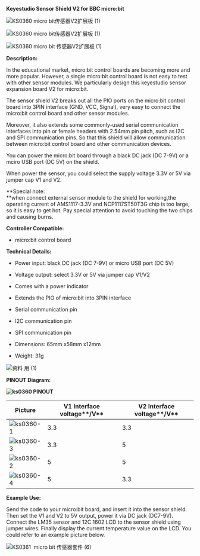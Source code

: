 **Keyestudio Sensor Shield V2 for BBC micro:bit**

![KS0360  micro bit传感器V2扩展板
(1)](media/704e0c0f4e9ffd2d0709976f6631c894.jpeg)

![KS0360  micro bit传感器V2扩展板
(1)](media/704e0c0f4e9ffd2d0709976f6631c894.jpeg)

![KS0360  micro bit 传感器V2扩展板
(1)](media/dca4078c48e3b7b9162f76fd617b6924.jpeg)

**Description:**

In the educational market, micro:bit control boards are becoming more and more
popular. However, a single micro:bit control board is not easy to test with
other sensor modules. We particularly design this keyestudio sensor expansion
board V2 for micro:bit.

The sensor shield V2 breaks out all the PIO ports on the micro:bit control board
into 3PIN interface (GND, VCC, Signal), very easy to connect the micro:bit
control board and other sensor modules.

Moreover, it also extends some commonly-used serial communication interfaces
into pin or female headers with 2.54mm pin pitch, such as I2C and SPI
communication pins. So that this shield will allow communication between
micro:bit control board and other communication devices.

You can power the micro:bit board through a black DC jack (DC 7-9V) or a mciro
USB port (DC 5V) on the shield.

When power the sensor, you could select the supply voltage 3.3V or 5V via jumper
cap V1 and V2.

**Special note:   
**when connect external sensor module to the shield for working,the operating
current of AMS1117-3.3V and NCP1117ST50T3G chip is too large, so it is easy to
get hot. Pay special attention to avoid touching the two chips and causing
burns.

**Controller Compatible:**

-   micro:bit control board

**Technical Details:**

-   Power input: black DC jack (DC 7-9V) or micro USB port (DC 5V)

-   Voltage output: select 3.3V or 5V via jumper cap V1/V2

-   Comes with a power indicator

-   Extends the PIO of micro:bit into 3PIN interface

-   Serial communication pin

-   I2C communication pin

-   SPI communication pin

-   Dimensions: 65mm x58mm x12mm

-   Weight: 31g

![资料 用 (1)](media/6704b370ab4ef6145cd0a79e81166305.jpeg)

**PINOUT Diagram:**

**![ks0360 PINOUT](media/2ac1d1b80725aca92e4ca99b68b3b321.jpeg)**

| **Picture**                                             | **V1** Interface voltage**/V** | **V2** Interface voltage**/V** |
|---------------------------------------------------------|--------------------------------|--------------------------------|
| ![ks0360-1](media/f4f43f79b72b0da601b8f841aba48e3e.png) | 3.3                            | 3.3                            |
| ![ks0360-3](media/9f3b3334fcfa5176b04cc4e7797ba40a.png) | 3.3                            | 5                              |
| ![ks0360-2](media/80d3ee25faa9a0a6fe2de62f09ce048e.png) | 5                              | 5                              |
| ![ks0360-4](media/74b69564e004ad538c0b40f077a914b3.png) | 5                              | 3.3                            |

**Example Use:**

Send the code to your micro:bit board, and insert it into the sensor shield.
Then set the V1 and V2 to 5V output, power it via DC jack (DC7-9V). Connect the
LM35 sensor and 12C 1602 LCD to the sensor shield using jumper wires. Finally
display the current temperature value on the LCD. You could refer to an example
picture below.

![KS0361  micro bit 传感器套件 (6)](media/fa757d3dba9f4acad947b8fbd38aafbf.jpeg)
